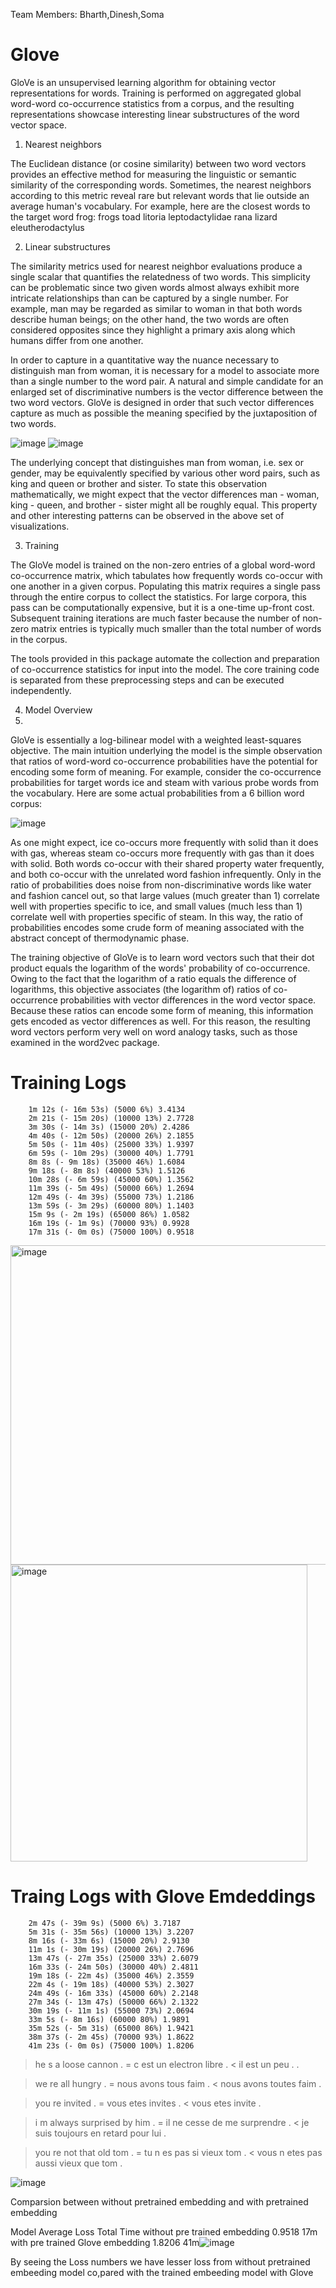
Team Members:
Bharth,Dinesh,Soma


# Glove

GloVe is an unsupervised learning algorithm for obtaining vector representations for words. Training is performed on aggregated global word-word co-occurrence statistics from a corpus, and the resulting representations showcase interesting linear substructures of the word vector space.

1. Nearest neighbors

The Euclidean distance (or cosine similarity) between two word vectors provides an effective method for measuring the linguistic or semantic similarity of the corresponding words. Sometimes, the nearest neighbors according to this metric reveal rare but relevant words that lie outside an average human's vocabulary. For example, here are the closest words to the target word frog:
        frogs
        toad
        litoria
        leptodactylidae
        rana
        lizard
        eleutherodactylus


2. Linear substructures

The similarity metrics used for nearest neighbor evaluations produce a single scalar that quantifies the relatedness of two words. This simplicity can be problematic since two given words almost always exhibit more intricate relationships than can be captured by a single number. For example, man may be regarded as similar to woman in that both words describe human beings; on the other hand, the two words are often considered opposites since they highlight a primary axis along which humans differ from one another.


In order to capture in a quantitative way the nuance necessary to distinguish man from woman, it is necessary for a model to associate more than a single number to the word pair. A natural and simple candidate for an enlarged set of discriminative numbers is the vector difference between the two word vectors. GloVe is designed in order that such vector differences capture as much as possible the meaning specified by the juxtaposition of two words.

![image](https://user-images.githubusercontent.com/73247157/126044795-27429990-0b23-46a7-8bf5-0765fc8ace8d.png)
![image](https://user-images.githubusercontent.com/73247157/126044799-2eeb3f1b-b779-42bd-97f3-e4c8ed81666f.png)

The underlying concept that distinguishes man from woman, i.e. sex or gender, may be equivalently specified by various other word pairs, such as king and queen or brother and sister. To state this observation mathematically, we might expect that the vector differences man - woman, king - queen, and brother - sister might all be roughly equal. This property and other interesting patterns can be observed in the above set of visualizations.

3. Training

The GloVe model is trained on the non-zero entries of a global word-word co-occurrence matrix, which tabulates how frequently words co-occur with one another in a given corpus. Populating this matrix requires a single pass through the entire corpus to collect the statistics. For large corpora, this pass can be computationally expensive, but it is a one-time up-front cost. Subsequent training iterations are much faster because the number of non-zero matrix entries is typically much smaller than the total number of words in the corpus.


The tools provided in this package automate the collection and preparation of co-occurrence statistics for input into the model. The core training code is separated from these preprocessing steps and can be executed independently.

4. Model Overview
5. 
GloVe is essentially a log-bilinear model with a weighted least-squares objective. The main intuition underlying the model is the simple observation that ratios of word-word co-occurrence probabilities have the potential for encoding some form of meaning. For example, consider the co-occurrence probabilities for target words ice and steam with various probe words from the vocabulary. Here are some actual probabilities from a 6 billion word corpus:

![image](https://user-images.githubusercontent.com/73247157/126044821-91321e62-0896-47df-b20d-2c21d748cd64.png)

As one might expect, ice co-occurs more frequently with solid than it does with gas, whereas steam co-occurs more frequently with gas than it does with solid. Both words co-occur with their shared property water frequently, and both co-occur with the unrelated word fashion infrequently. Only in the ratio of probabilities does noise from non-discriminative words like water and fashion cancel out, so that large values (much greater than 1) correlate well with properties specific to ice, and small values (much less than 1) correlate well with properties specific of steam. In this way, the ratio of probabilities encodes some crude form of meaning associated with the abstract concept of thermodynamic phase.

The training objective of GloVe is to learn word vectors such that their dot product equals the logarithm of the words' probability of co-occurrence. Owing to the fact that the logarithm of a ratio equals the difference of logarithms, this objective associates (the logarithm of) ratios of co-occurrence probabilities with vector differences in the word vector space. Because these ratios can encode some form of meaning, this information gets encoded as vector differences as well. For this reason, the resulting word vectors perform very well on word analogy tasks, such as those examined in the word2vec package.







# Training Logs 

        1m 12s (- 16m 53s) (5000 6%) 3.4134
        2m 21s (- 15m 20s) (10000 13%) 2.7728
        3m 30s (- 14m 3s) (15000 20%) 2.4286
        4m 40s (- 12m 50s) (20000 26%) 2.1855
        5m 50s (- 11m 40s) (25000 33%) 1.9397
        6m 59s (- 10m 29s) (30000 40%) 1.7791
        8m 8s (- 9m 18s) (35000 46%) 1.6084
        9m 18s (- 8m 8s) (40000 53%) 1.5126
        10m 28s (- 6m 59s) (45000 60%) 1.3562
        11m 39s (- 5m 49s) (50000 66%) 1.2694
        12m 49s (- 4m 39s) (55000 73%) 1.2186
        13m 59s (- 3m 29s) (60000 80%) 1.1403
        15m 9s (- 2m 19s) (65000 86%) 1.0582
        16m 19s (- 1m 9s) (70000 93%) 0.9928
        17m 31s (- 0m 0s) (75000 100%) 0.9518
        
      


<img width="511" alt="image" src="https://user-images.githubusercontent.com/73247157/126046007-faf2904d-ce0e-45a4-adcc-7578eed67c79.png">


<img width="475" alt="image" src="https://user-images.githubusercontent.com/73247157/126046016-ee2231b6-2bd5-40a6-a311-226902962c72.png">

# Traing Logs with Glove Emdeddings

        2m 47s (- 39m 9s) (5000 6%) 3.7187
        5m 31s (- 35m 56s) (10000 13%) 3.2207
        8m 16s (- 33m 6s) (15000 20%) 2.9130
        11m 1s (- 30m 19s) (20000 26%) 2.7696
        13m 47s (- 27m 35s) (25000 33%) 2.6079
        16m 33s (- 24m 50s) (30000 40%) 2.4811
        19m 18s (- 22m 4s) (35000 46%) 2.3559
        22m 4s (- 19m 18s) (40000 53%) 2.3027
        24m 49s (- 16m 33s) (45000 60%) 2.2148
        27m 34s (- 13m 47s) (50000 66%) 2.1322
        30m 19s (- 11m 1s) (55000 73%) 2.0694
        33m 5s (- 8m 16s) (60000 80%) 1.9891
        35m 52s (- 5m 31s) (65000 86%) 1.9421
        38m 37s (- 2m 45s) (70000 93%) 1.8622
        41m 23s (- 0m 0s) (75000 100%) 1.8206
        
> he s a loose cannon .
= c est un electron libre .
< il est un peu . . <EOS>

> we re all hungry .
= nous avons tous faim .
< nous avons toutes faim . <EOS>

> you re invited .
= vous etes invites .
< vous etes invite . <EOS>

> i m always surprised by him .
= il ne cesse de me surprendre .
< je suis toujours en retard pour lui . <EOS>

> you re not that old tom .
= tu n es pas si vieux tom .
< vous n etes pas aussi vieux que tom . <EOS>
        
        
![image](https://user-images.githubusercontent.com/73247157/126046237-4f875f59-e27c-4743-895d-8579455e79d8.png)

 
        

Comparsion between without pretrained embedding and  with pretrained embedding
        
Model	Average Loss	Total Time
without pre trained embedding	0.9518	17m
with pre trained Glove embedding	1.8206	41m![image](https://user-images.githubusercontent.com/73247157/126046465-ab2f86ee-4915-4bec-92f8-d26a5be41488.png)

By seeing the Loss numbers we have lesser loss from without pretrained embeeding model co,pared with the trained embeeding model with Glove        


